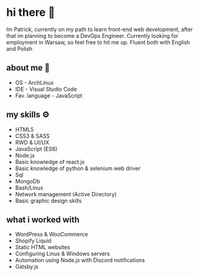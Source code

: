 # hi there 👋
Im Patrick, currently on my path to learn front-end web development, after that im planning to become a DevOps Engineer. Currently looking for employment in Warsaw, so feel free to hit me up. Fluent both with English and Polish

## about me 👤
* OS - ArchLinux
* IDE - Visual Studio Code
* Fav. language - JavaScript

## my skills ⚙️
* HTML5
* CSS3 & SASS
* RWD & UI/UX
* JavaScript (ES6)
* Node.js
* Basic knowledge of react.js
* Basic knowledge of python & selenium web driver
* Sql
* MongoDb
* Bash/Linux
* Network management (Active Directory)
* Basic graphic design skills

## what i worked with
* WordPress & WooCommerce
* Shopify Liquid
* Static HTML websites
* Configuring Linux & Windows servers
* Automation using Node.js with Discord notifications
* Gatsby.js
